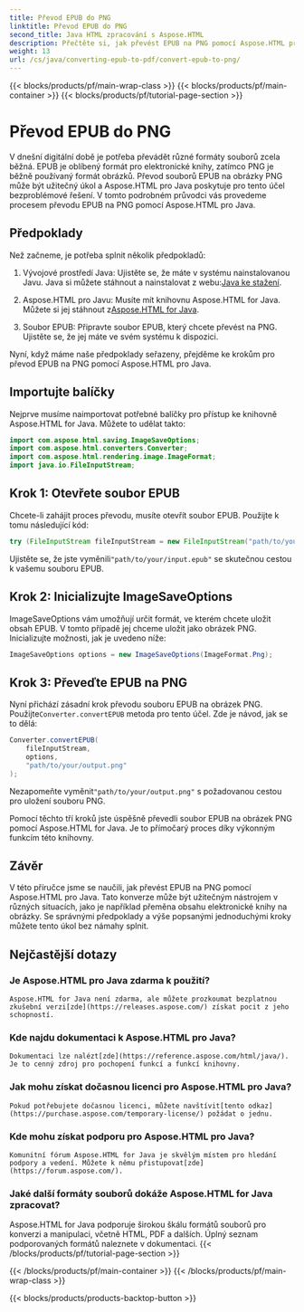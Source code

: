 ```yaml
---
title: Převod EPUB do PNG
linktitle: Převod EPUB do PNG
second_title: Java HTML zpracování s Aspose.HTML
description: Přečtěte si, jak převést EPUB na PNG pomocí Aspose.HTML pro Java. Postupujte podle našeho podrobného průvodce a zajistěte, aby byl obsah vaší elektronické knihy vizuálně přitažlivý.
weight: 13
url: /cs/java/converting-epub-to-pdf/convert-epub-to-png/
---
```


{{< blocks/products/pf/main-wrap-class >}}
{{< blocks/products/pf/main-container >}}
{{< blocks/products/pf/tutorial-page-section >}}

# Převod EPUB do PNG


V dnešní digitální době je potřeba převádět různé formáty souborů zcela běžná. EPUB je oblíbený formát pro elektronické knihy, zatímco PNG je běžně používaný formát obrázků. Převod souborů EPUB na obrázky PNG může být užitečný úkol a Aspose.HTML pro Java poskytuje pro tento účel bezproblémové řešení. V tomto podrobném průvodci vás provedeme procesem převodu EPUB na PNG pomocí Aspose.HTML pro Java.

## Předpoklady

Než začneme, je potřeba splnit několik předpokladů:

1.  Vývojové prostředí Java: Ujistěte se, že máte v systému nainstalovanou Javu. Java si můžete stáhnout a nainstalovat z webu:[Java ke stažení](https://www.oracle.com/java/technologies/javase-downloads.html).

2.  Aspose.HTML pro Javu: Musíte mít knihovnu Aspose.HTML for Java. Můžete si jej stáhnout z[Aspose.HTML for Java](https://releases.aspose.com/html/java/).

3. Soubor EPUB: Připravte soubor EPUB, který chcete převést na PNG. Ujistěte se, že jej máte ve svém systému k dispozici.

Nyní, když máme naše předpoklady seřazeny, přejděme ke krokům pro převod EPUB na PNG pomocí Aspose.HTML pro Java.

## Importujte balíčky

Nejprve musíme naimportovat potřebné balíčky pro přístup ke knihovně Aspose.HTML for Java. Můžete to udělat takto:

```java
import com.aspose.html.saving.ImageSaveOptions;
import com.aspose.html.converters.Converter;
import com.aspose.html.rendering.image.ImageFormat;
import java.io.FileInputStream;
```

## Krok 1: Otevřete soubor EPUB

Chcete-li zahájit proces převodu, musíte otevřít soubor EPUB. Použijte k tomu následující kód:

```java
try (FileInputStream fileInputStream = new FileInputStream("path/to/your/input.epub")) {
```

 Ujistěte se, že jste vyměnili`"path/to/your/input.epub"` se skutečnou cestou k vašemu souboru EPUB.

## Krok 2: Inicializujte ImageSaveOptions

ImageSaveOptions vám umožňují určit formát, ve kterém chcete uložit obsah EPUB. V tomto případě jej chceme uložit jako obrázek PNG. Inicializujte možnosti, jak je uvedeno níže:

```java
ImageSaveOptions options = new ImageSaveOptions(ImageFormat.Png);
```

## Krok 3: Převeďte EPUB na PNG

 Nyní přichází zásadní krok převodu souboru EPUB na obrázek PNG. Použijte`Converter.convertEPUB` metoda pro tento účel. Zde je návod, jak se to dělá:

```java
Converter.convertEPUB(
    fileInputStream,
    options,
    "path/to/your/output.png"
);
```

 Nezapomeňte vyměnit`"path/to/your/output.png"` s požadovanou cestou pro uložení souboru PNG.

Pomocí těchto tří kroků jste úspěšně převedli soubor EPUB na obrázek PNG pomocí Aspose.HTML for Java. Je to přímočarý proces díky výkonným funkcím této knihovny.

## Závěr

V této příručce jsme se naučili, jak převést EPUB na PNG pomocí Aspose.HTML pro Java. Tato konverze může být užitečným nástrojem v různých situacích, jako je například přeměna obsahu elektronické knihy na obrázky. Se správnými předpoklady a výše popsanými jednoduchými kroky můžete tento úkol bez námahy splnit.

## Nejčastější dotazy

### Je Aspose.HTML pro Java zdarma k použití?
    Aspose.HTML for Java není zdarma, ale můžete prozkoumat bezplatnou zkušební verzi[zde](https://releases.aspose.com/) získat pocit z jeho schopností.

### Kde najdu dokumentaci k Aspose.HTML pro Java?
    Dokumentaci lze nalézt[zde](https://reference.aspose.com/html/java/). Je to cenný zdroj pro pochopení funkcí a funkcí knihovny.

### Jak mohu získat dočasnou licenci pro Aspose.HTML pro Java?
    Pokud potřebujete dočasnou licenci, můžete navštívit[tento odkaz](https://purchase.aspose.com/temporary-license/) požádat o jednu.

### Kde mohu získat podporu pro Aspose.HTML pro Java?
    Komunitní fórum Aspose.HTML for Java je skvělým místem pro hledání podpory a vedení. Můžete k němu přistupovat[zde](https://forum.aspose.com/).

### Jaké další formáty souborů dokáže Aspose.HTML for Java zpracovat?
   Aspose.HTML for Java podporuje širokou škálu formátů souborů pro konverzi a manipulaci, včetně HTML, PDF a dalších. Úplný seznam podporovaných formátů naleznete v dokumentaci.
{{< /blocks/products/pf/tutorial-page-section >}}

{{< /blocks/products/pf/main-container >}}
{{< /blocks/products/pf/main-wrap-class >}}

{{< blocks/products/products-backtop-button >}}
